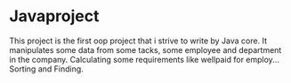 # Javaproject
This project is the first oop project that i strive to write by Java core.
It manipulates some data from some tacks, some employee and department in the company.
Calculating some requirements like wellpaid for employ... Sorting and Finding.

